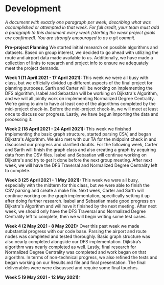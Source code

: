 # Development

*A document with exactly one paragraph per week, describing what was accomplished or attempted in that week. For full credit, your team must add a paragraph to this document every week (starting the week project goals are confirmed). You are strongly encouraged to as a git commit.*

**Pre-project Planning**
We started initial research on possible algorithms and datasets. Based on group interest, we decided to go ahead with utilizing the route and airport data made available to us. Additionally, we have made a collection of links to research and project info to ensure we adequately meet the project demands.

**Week 1 (11 April 2021 - 17 April 2021):**
This week we were all busy with class, but we officially divided up different aspects of the final project for planning purposes. Sarth and Carter will be working on implementing the DFS algorithm, Isabel and Sebastian will be working on Dijkstra's Algorithm, and we will all jointly work on implementing Normalized Degree Centrality. We're going to aim to have at least one of the algorithms completed by the mid-project check-in. Before the mid-project check-in, we will meet at least once to discuss our progress. Lastly, we have begun importing the data and processing it.

**Week 2 (18 April 2021 - 24 April 2021):**
This week we finished implementing the basic graph structure, started parsing CSV, and began Dijkstra's Algorithm. We also met with our TA for the midpoint check in and discussed our progress and clarified doubts. For the following week, Carter and Sarth will finish the graph class and also creating a graph by acquiring data from the CSV files. Isabel and Sebastian will continue working on Dijkstra's and try to get it done before the next group meeting. After next week, we will have the DFS Traversal and Normalized Degree Centrality left to complete.  

**Week 3 (25 April 2021 - 1 May 2021):**
This week we were all busy, especially with the midterm for this class, but we were able to finish the CSV parsing and create a make file. Next week, Carter and Sarth will continue working on the graph implementation, specifically setting it up after doing further research. Isabel and Sebastian made good progress on Dijkstra's Algorithm and will have it finished by the next meeting. After next week, we should only have the DFS Traversal and Normalized Degree Centrality left to complete, then we will begin writing some test cases.

**Week 4 (2 May 2021 - 8 May 2021):**
Over this past week we made substantial progress with our code base. Parsing the airport and route nodes was completed and tested thoroughly. Basic graph structure was also nearly completed alongside our DFS implementation. Dijkstra’s algorithm was nearly completed as well. Lastly, final research for Normalized Degree Centrality was completed and work began on that algorithm. In terms of non-technical progress, we also refined the tests and began working on our Results.md file and final presentation. The final deliverables were were discussed and require some final touches. 

**Week 5 (9 May 2021 - 12 May 2021):**

